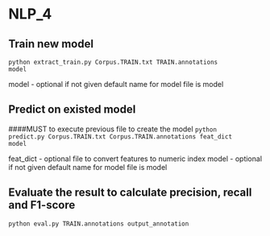 # NLP_4
## Train new model
<code>python extract_train.py Corpus.TRAIN.txt TRAIN.annotations model</code>

model - optional if not given default name for model file is model

## Predict on existed model
####MUST to execute previous file to create the model 
<code>python predict.py Corpus.TRAIN.txt Corpus.TRAIN.annotations feat_dict model</code>

feat_dict - optional file to convert features to numeric index
model - optional if not given default name for model file is model

## Evaluate the result to calculate precision, recall and F1-score
<code>python eval.py TRAIN.annotations output_annotation</code>
